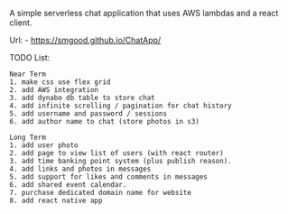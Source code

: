 A simple serverless chat application that uses AWS lambdas and a react client.

Url:
    - https://smgood.github.io/ChatApp/

TODO List:

    Near Term
    1. make css use flex grid
    2. add AWS integration
    3. add dynabo db table to store chat
    4. add infinite scrolling / pagination for chat history
    5. add username and password / sessions
    6. add author name to chat (store photos in s3)

    Long Term
    1. add user photo
    2. add page to view list of users (with react router)
    3. add time banking point system (plus publish reason).
    4. add links and photos in messages
    5. add support for likes and comments in messages
    6. add shared event calendar.
    7. purchase dedicated domain name for website
    8. add react native app
